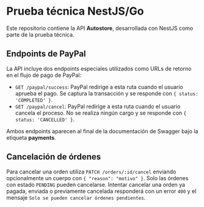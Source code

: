 # Prueba técnica NestJS/Go

Este repositorio contiene la API **Autostore**, desarrollada con NestJS como parte de la prueba técnica.

## Endpoints de PayPal

La API incluye dos endpoints especiales utilizados como URLs de retorno en el flujo de pago de PayPal:

- `GET /paypal/success`: PayPal redirige a esta ruta cuando el usuario aprueba el pago. Se captura la transacción y se responde con `{ status: 'COMPLETED' }`.
- `GET /paypal/cancel`: PayPal redirige a esta ruta cuando el usuario cancela el proceso. No se realiza ningún cargo y se responde con `{ status: 'CANCELLED' }`.

Ambos endpoints aparecen al final de la documentación de Swagger bajo la etiqueta **payments**.


## Cancelación de órdenes

Para cancelar una orden utiliza `PATCH /orders/:id/cancel` enviando opcionalmente un cuerpo con `{ "reason": "motivo" }`.
Solo las órdenes con estado `PENDING` pueden cancelarse. Intentar cancelar una orden ya pagada, enviada o previamente cancelada
responderá con un error `400` y el mensaje `Solo se pueden cancelar órdenes pendientes`.